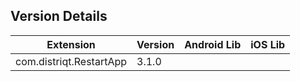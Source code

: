 ## Version Details

| Extension | Version | Android Lib | iOS Lib |
| --- | --- | --- | --- |
| com.distriqt.RestartApp | 3.1.0 |  |  |
